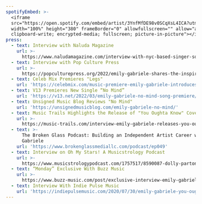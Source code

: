 ```yaml
---
spotifyEmbed: >-
  <iframe
  src="https://open.spotify.com/embed/artist/3YnfMfDE98v0SCqXsL4ICA?utm_source=generator"
  width="100%" height="380" frameBorder="0" allowfullscreen="" allow="autoplay;
  clipboard-write; encrypted-media; fullscreen; picture-in-picture"></iframe>
press:
  - text: Interview with Naluda Magazine
    url: >-
      https://www.naludamagazine.com/interview-with-nyc-based-singer-songwriter-emily-gabriele/
  - text: Interview with Pop Culture Press
    url: >-
      https://popculturepress.org/2022/emily-gabriele-shares-the-inspiring-personal-story-of-her-debut-album/
  - text: Celeb Mix Premieres "Legs"
    url: 'https://celebmix.com/music-premiere-emily-gabriele-introduces-superb-legs/'
  - text: V13 Premieres New Single “No Mind”
    url: 'https://v13.net/2022/03/emily-gabriele-no-mind-song-premiere/'
  - text: Unsigned Music Blog Reviews "No Mind"
    url: 'https://unsignedmusicblog.com/emily-gabriele-no-mind/'
  - text: Music Trails Highlights the Release of "You Oughta Know" Cover
    url: >-
      https://music-trails.com/interview-emily-gabriele-releases-you-oughta-know-cover/
  - text: >-
      The Broken Glass Podcast: Building an Independent Artist Career with Emily
      Gabriele
    url: 'https://www.brokenglassmediallc.com/podcast/ep049'
  - text: Interview on Oh My Stars! A Musicstrology Podcast
    url: >-
      https://www.musicstrologypodcast.com/1757517/8590087-dolly-parton-and-kurt-cobain-with-emily-gabriele-and-nick-rauch
  - text: “Monday” Exclusive With Buzz Music
    url: >-
      https://www.buzz-music.com/post/exclusive-interview-emily-gabriele-dives-deep-into-her-latest-release-monday
  - text: Interview With Indie Pulse Music
    url: 'https://indiepulsemusic.com/2020/07/30/emily-gabriele-you-oughta-know/'
---
```


